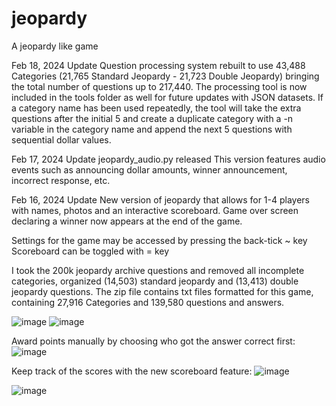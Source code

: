 # jeopardy
A jeopardy like game

Feb 18, 2024 Update
Question processing system rebuilt to use 43,488 Categories (21,765 Standard Jeopardy - 21,723 Double Jeopardy) bringing the total number of questions up to 217,440.
The processing tool is now included in the tools folder as well for future updates with JSON datasets.
If a category name has been used repeatedly, the tool will take the extra questions after the initial 5 and create a duplicate category with a -n variable in the category name and append the next 5 questions with sequential dollar values.

Feb 17, 2024 Update
jeopardy_audio.py released
This version features audio events such as announcing dollar amounts, winner announcement, incorrect response, etc.


Feb 16, 2024 Update
New version of jeopardy that allows for 1-4 players with names, photos and an interactive scoreboard.
Game over screen declaring a winner now appears at the end of the game.

Settings for the game may be accessed by pressing the back-tick ~ key
Scoreboard can be toggled with = key

I took the 200k jeopardy archive questions and removed all incomplete categories, organized (14,503) standard jeopardy and (13,413) double jeopardy questions.
The zip file contains txt files formatted for this game, containing 27,916 Categories and 139,580 questions and answers.

![image](https://github.com/james-halpert/jeopardy/assets/35898814/3716e242-20c3-4052-811d-290e90901f64)
![image](https://github.com/james-halpert/jeopardy/assets/35898814/69cec1f3-4df1-48b5-a95f-811c8b4b0846)

Award points manually by choosing who got the answer correct first:
![image](https://github.com/james-halpert/jeopardy/assets/35898814/69b51932-dff6-4559-aa7b-9303025bca3f)

Keep track of the scores with the new scoreboard feature:
![image](https://github.com/james-halpert/jeopardy/assets/35898814/565c71fb-5973-4027-8143-1e6cf1d1e20d)

![image](https://github.com/james-halpert/jeopardy/assets/35898814/d86e074f-6a1e-4dd8-918f-9bf1a76fb84d)
